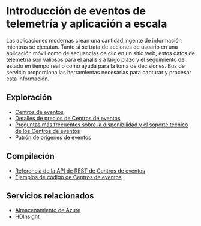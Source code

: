 <properties 
	pageTitle="Introducción de eventos de telemetría y aplicación a escala" 
	description="Aprenda a introducir eventos de telemetría y aplicación a escala en sus soluciones de negocio." 
	services="event-hubs,service-bus" 
	documentationCenter=".net" 
	authors="sethmanheim" 
	manager="timlt" 
	editor=""/>

<tags 
	ms.service="event-hubs" 
	ms.workload="tbd" 
	ms.tgt_pltfrm="na" 
	ms.devlang="multiple" 
	ms.topic="article" 
	ms.date="07/02/2015" 
	ms.author="sethm"/>

# Introducción de eventos de telemetría y aplicación a escala
 
Las aplicaciones modernas crean una cantidad ingente de información mientras se ejecutan. Tanto si se trata de acciones de usuario en una aplicación móvil como de secuencias de clic en un sitio web, estos datos de telemetría son valiosos para el análisis a largo plazo y el seguimiento de estado en tiempo real o como ayuda para la toma de decisiones. Bus de servicio proporciona las herramientas necesarias para capturar y procesar esta información.


## Exploración
- [Centros de eventos](event-hubs-overview.md)
- [Detalles de precios de Centros de eventos](http://azure.microsoft.com/pricing/details/event-hubs/)
- [Preguntas más frecuentes sobre la disponibilidad y el soporte técnico de los Centros de eventos](event-hubs-availability-and-support-faq.md)
- [Patrón de orígenes de eventos](http://msdn.microsoft.com/library/dn589792.aspx)
 
## Compilación
- [Referencia de la API de REST de Centros de eventos](https://msdn.microsoft.com/library/azure/dn790674.aspx)
- [Ejemplos de código de Centros de eventos](https://code.msdn.microsoft.com/windowsazure/site/search?query=event%20hubs&f%5B0%5D.Value=event%20hubs&f%5B0%5D.Type=SearchText&ac=5)
 
## Servicios relacionados
- [Almacenamiento de Azure](http://azure.microsoft.com/documentation/services/storage/)
- [HDInsight](http://azure.microsoft.com/documentation/services/hdinsight/)
 

<!---HONumber=August15_HO6-->